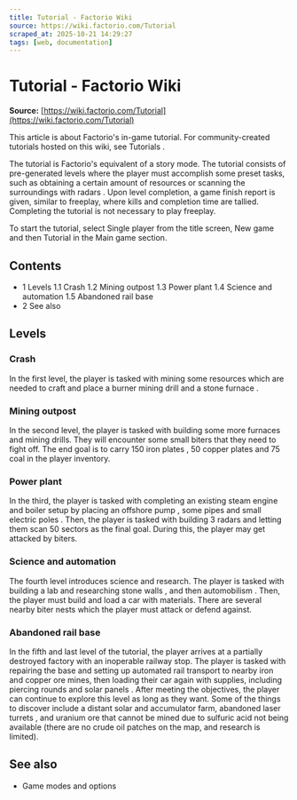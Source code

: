 ```yaml
---
title: Tutorial - Factorio Wiki
source: https://wiki.factorio.com/Tutorial
scraped_at: 2025-10-21 14:29:27
tags: [web, documentation]
---
```


# Tutorial - Factorio Wiki

**Source:** [https://wiki.factorio.com/Tutorial](https://wiki.factorio.com/Tutorial)

This article is about Factorio's in-game tutorial. For community-created tutorials hosted on this wiki, see Tutorials .

The tutorial is Factorio's equivalent of a story mode. The tutorial consists of pre-generated levels where the player must accomplish some preset tasks, such as obtaining a certain amount of resources or scanning the surroundings with radars . Upon level completion, a game finish report is given, similar to freeplay, where kills and completion time are tallied. Completing the tutorial is not necessary to play freeplay.

To start the tutorial, select Single player from the title screen, New game and then Tutorial in the Main game section.

## Contents

- 1 Levels 1.1 Crash 1.2 Mining outpost 1.3 Power plant 1.4 Science and automation 1.5 Abandoned rail base
- 2 See also

## Levels

### Crash

In the first level, the player is tasked with mining some resources which are needed to craft and place a burner mining drill and a stone furnace .

### Mining outpost

In the second level, the player is tasked with building some more furnaces and mining drills. They will encounter some small biters that they need to fight off. The end goal is to carry 150 iron plates , 50 copper plates and 75 coal in the player inventory.

### Power plant

In the third, the player is tasked with completing an existing steam engine and boiler setup by placing an offshore pump , some pipes and small electric poles . Then, the player is tasked with building 3 radars and letting them scan 50 sectors as the final goal. During this, the player may get attacked by biters.

### Science and automation

The fourth level introduces science and research. The player is tasked with building a lab and researching stone walls , and then automobilism . Then, the player must build and load a car with materials. There are several nearby biter nests which the player must attack or defend against.

### Abandoned rail base

In the fifth and last level of the tutorial, the player arrives at a partially destroyed factory with an inoperable railway stop. The player is tasked with repairing the base and setting up automated rail transport to nearby iron and copper ore mines, then loading their car again with supplies, including piercing rounds and solar panels . After meeting the objectives, the player can continue to explore this level as long as they want. Some of the things to discover include a distant solar and accumulator farm, abandoned laser turrets , and uranium ore that cannot be mined due to sulfuric acid not being available (there are no crude oil patches on the map, and research is limited).

## See also

- Game modes and options
